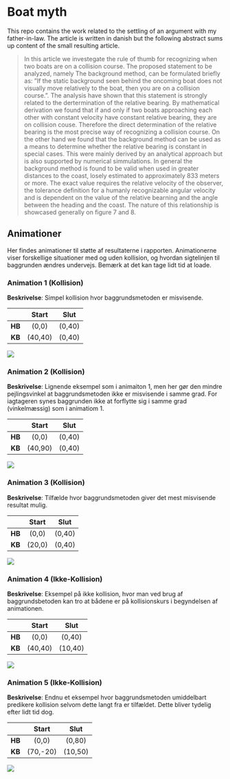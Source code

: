 # Boat myth 

This repo contains the work related to the settling of an argument with my father-in-law. The article is written in danish but the following abstract sums up content of the small resulting article.


> In this article we investegate the rule of thumb for recognizing when two boats are on a collision course. The proposed statement to be analyzed, namely The background method, can be formulated briefly as: ”If the static background seen behind the oncoming boat does not visually move relatively to the boat, then you are on a collision course.”. The analysis have shown that this statement is strongly related to the dertermination of the relative bearing. By mathematical derivation we found that if and only if two boats approaching each other with constant velocity have constant relative bearing, they are on collision couse. Therefore the direct determination of the relative bearing is the most precise way of recognizing a collision course. On the other hand we found that the background method can be used as a means to determine whether the relative bearing is constant in special cases. This were mainly derived by an analytical approach but is also supported by numerical simmulations. In general the background method is found to be valid when used in greater distances to the coast, losely estimated to approximately 833 meters or more. The exact value requires the relative velocity of the observer, the tolerance definition for a humanly recognizable angular velocity and is dependent on the value of the relative bearning and the angle between the heading and the coast. The nature of this relationship is showcased generally on figure 7 and 8.



## Animationer
Her findes animationer til støtte af resultaterne i rapporten. Animationerne viser forskellige situationer med og uden kollision, og hvordan sigtelinjen til baggrunden ændres undervejs. Bemærk at det kan tage lidt tid at loade.

### Animation 1 (Kollision)
**Beskrivelse**: Simpel kollision hvor baggrundsmetoden er misvisende. 

|         | Start         | Slut   |
|:-------:|:-------------:| :-----:|
| **HB**  | (0,0)         | (0,40) |
| **KB**  | (40,40)       | (0,40) |

![](article/figures/aniC1.gif)

### Animation 2 (Kollision)
**Beskrivelse**: Lignende eksempel som i animaiton 1, men her gør den mindre pejlingsvinkel at baggrundsmetoden ikke er misvisende i samme grad. For iagtageren synes baggrunden ikke at forflytte sig i samme grad (vinkelmæssig) som i animatiom 1.

|         | Start         | Slut   |
|:-------:|:-------------:| :-----:|
| **HB**  | (0,0)         | (0,40) |
| **KB**  | (40,90)       | (0,40) |

![](article/figures/aniC2.gif)

### Animation 3 (Kollision)
**Beskrivelse**: Tilfælde hvor baggrundsmetoden giver det mest misvisende resultat mulig. 

|         | Start         | Slut   |
|:-------:|:-------------:| :-----:|
| **HB**  | (0,0)         | (0,40) |
| **KB**  | (20,0)        | (0,40) |

![](article/figures/aniC3.gif)

### Animation 4 (Ikke-Kollision)
**Beskrivelse**: Eksempel på ikke kollision, hvor man ved brug af baggrundsbetoden kan tro at bådene er på kollisionskurs i begyndelsen af animationen. 

|         | Start         | Slut   |
|:-------:|:-------------:| :-----:|
| **HB**  | (0,0)         | (0,40) |
| **KB**  | (40,40)       | (10,40) |

![](article/figures/aniNC1.gif)

### Animation 5 (Ikke-Kollision)
**Beskrivelse**: Endnu et eksempel hvor baggrundsmetoden umiddelbart predikere kollision selvom dette langt fra er tilfældet. Dette bliver tydelig efter lidt tid dog.

|         | Start         | Slut   |
|:-------:|:-------------:| :-----:|
| **HB**  | (0,0)         | (0,80) |
| **KB**  | (70,-20)       | (10,50) |

![](article/figures/aniNC2.gif)


